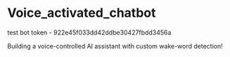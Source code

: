 # Voice_activated_chatbot

test bot token - 922e45f033dd42ddbe30427fbdd3456a

Building a voice-controlled AI assistant with custom wake-word detection!



















